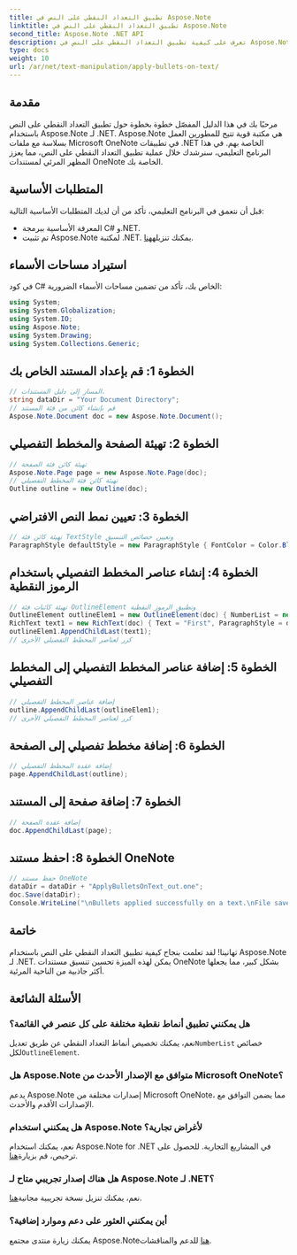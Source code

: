 ```yaml
---
title: تطبيق التعداد النقطي على النص في Aspose.Note
linktitle: تطبيق التعداد النقطي على النص في Aspose.Note
second_title: Aspose.Note .NET API
description: تعرف على كيفية تطبيق التعداد النقطي على النص في Aspose.Note لـ .NET لتحسين مستندات OneNote الخاصة بك. اتبع هذا الدليل خطوة بخطوة للتنسيق الفعال.
type: docs
weight: 10
url: /ar/net/text-manipulation/apply-bullets-on-text/
---
```

## مقدمة
مرحبًا بك في هذا الدليل المفصّل خطوة بخطوة حول تطبيق التعداد النقطي على النص باستخدام Aspose.Note لـ .NET. Aspose.Note هي مكتبة قوية تتيح للمطورين العمل بسلاسة مع ملفات Microsoft OneNote في تطبيقات .NET الخاصة بهم. في هذا البرنامج التعليمي، سنرشدك خلال عملية تطبيق التعداد النقطي على النص، مما يعزز المظهر المرئي لمستندات OneNote الخاصة بك.
## المتطلبات الأساسية
قبل أن نتعمق في البرنامج التعليمي، تأكد من أن لديك المتطلبات الأساسية التالية:
- المعرفة الأساسية ببرمجة C# و.NET.
-  تم تثبيت Aspose.Note لمكتبة .NET. يمكنك تنزيله[هنا](https://releases.aspose.com/note/net/).
## استيراد مساحات الأسماء
في كود C# الخاص بك، تأكد من تضمين مساحات الأسماء الضرورية:
```csharp
using System;
using System.Globalization;
using System.IO;
using Aspose.Note;
using System.Drawing;
using System.Collections.Generic;
```
## الخطوة 1: قم بإعداد المستند الخاص بك
```csharp
// المسار إلى دليل المستندات.
string dataDir = "Your Document Directory";
// قم بإنشاء كائن من فئة المستند
Aspose.Note.Document doc = new Aspose.Note.Document();
```
## الخطوة 2: تهيئة الصفحة والمخطط التفصيلي
```csharp
// تهيئة كائن فئة الصفحة
Aspose.Note.Page page = new Aspose.Note.Page(doc);
// تهيئة كائن فئة المخطط التفصيلي
Outline outline = new Outline(doc);
```
## الخطوة 3: تعيين نمط النص الافتراضي
```csharp
// تهيئة كائن فئة TextStyle وتعيين خصائص التنسيق
ParagraphStyle defaultStyle = new ParagraphStyle { FontColor = Color.Black, FontName = "Arial", FontSize = 10 };
```
## الخطوة 4: إنشاء عناصر المخطط التفصيلي باستخدام الرموز النقطية
```csharp
// تهيئة كائنات فئة OutlineElement وتطبيق الرموز النقطية
OutlineElement outlineElem1 = new OutlineElement(doc) { NumberList = new NumberList("*", "Arial", 10) };
RichText text1 = new RichText(doc) { Text = "First", ParagraphStyle = defaultStyle };
outlineElem1.AppendChildLast(text1);
// كرر لعناصر المخطط التفصيلي الأخرى
```
## الخطوة 5: إضافة عناصر المخطط التفصيلي إلى المخطط التفصيلي
```csharp
// إضافة عناصر المخطط التفصيلي
outline.AppendChildLast(outlineElem1);
// كرر لعناصر المخطط التفصيلي الأخرى
```
## الخطوة 6: إضافة مخطط تفصيلي إلى الصفحة
```csharp
// إضافة عقدة المخطط التفصيلي
page.AppendChildLast(outline);
```
## الخطوة 7: إضافة صفحة إلى المستند
```csharp
// إضافة عقدة الصفحة
doc.AppendChildLast(page);
```
## الخطوة 8: احفظ مستند OneNote
```csharp
// حفظ مستند OneNote
dataDir = dataDir + "ApplyBulletsOnText_out.one"; 
doc.Save(dataDir);
Console.WriteLine("\nBullets applied successfully on a text.\nFile saved at " + dataDir); 
```
## خاتمة
تهانينا! لقد تعلمت بنجاح كيفية تطبيق التعداد النقطي على النص باستخدام Aspose.Note لـ .NET. يمكن لهذه الميزة تحسين تنسيق مستندات OneNote بشكل كبير، مما يجعلها أكثر جاذبية من الناحية المرئية.
## الأسئلة الشائعة
### هل يمكنني تطبيق أنماط نقطية مختلفة على كل عنصر في القائمة؟
 نعم، يمكنك تخصيص أنماط التعداد النقطي عن طريق تعديل`NumberList` خصائص لكل`OutlineElement`.
### هل Aspose.Note متوافق مع الإصدار الأحدث من Microsoft OneNote؟
يدعم Aspose.Note إصدارات مختلفة من Microsoft OneNote، مما يضمن التوافق مع الإصدارات الأقدم والأحدث.
### هل يمكنني استخدام Aspose.Note لأغراض تجارية؟
 نعم، يمكنك استخدام Aspose.Note for .NET في المشاريع التجارية. للحصول على ترخيص، قم بزيارة[هنا](https://purchase.aspose.com/buy).
### هل هناك إصدار تجريبي متاح لـ Aspose.Note لـ .NET؟
 نعم، يمكنك تنزيل نسخة تجريبية مجانية[هنا](https://releases.aspose.com/).
### أين يمكنني العثور على دعم وموارد إضافية؟
 يمكنك زيارة منتدى مجتمع Aspose.Note[هنا](https://forum.aspose.com/c/note/28) للدعم والمناقشات.